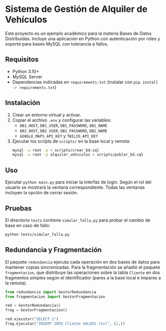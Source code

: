 # Sistema de Gestión de Alquiler de Vehículos

Este proyecto es un ejemplo académico para la materia Bases de Datos Distribuidas.
Incluye una aplicación en Python con autenticación por roles y soporte para bases MySQL con tolerancia a fallos.

## Requisitos
- Python 3.10+
- MySQL Server
- Dependencias indicadas en `requirements.txt` (instalar con `pip install -r requirements.txt`)

## Instalación
1. Crear un entorno virtual y activar.
2. Copiar el archivo `.env` y configurar las variables:
   - `DB1_HOST`, `DB1_USER`, `DB1_PASSWORD`, `DB1_NAME`
   - `DB2_HOST`, `DB2_USER`, `DB2_PASSWORD`, `DB2_NAME`
   - `GOOGLE_MAPS_API_KEY` y `TWILIO_API_KEY`
3. Ejecutar los scripts de `scripts/` en la base local y remota:
   ```bash
   mysql -u root -p < scripts/crear_bd.sql
   mysql -u root -p alquiler_vehiculos < scripts/poblar_bd.sql
   ```

## Uso
Ejecutar `python main.py` para iniciar la interfaz de login. Según el rol del usuario se mostrará la ventana correspondiente. Todas las ventanas incluyen la opción de cerrar sesión.

## Pruebas
El directorio `tests` contiene `simular_falla.py` para probar el cambio de base en caso de fallo:
```bash
python tests/simular_falla.py
```

## Redundancia y Fragmentación

El paquete `redundancia` ejecuta cada operación en dos bases de datos para mantener copias sincronizadas. Para la fragmentación se añadió el paquete `fragmentacion`, que distribuye las operaciones sobre la tabla `Cliente` en dos fragmentos simples según el identificador (pares a la base local e impares a la remota).

```python
from redundancia import GestorRedundancia
from fragmentacion import GestorFragmentacion

red = GestorRedundancia()
frag = GestorFragmentacion()

red.ejecutar("SELECT 1")
frag.ejecutar("INSERT INTO Cliente VALUES (%s)", (2,))
```
